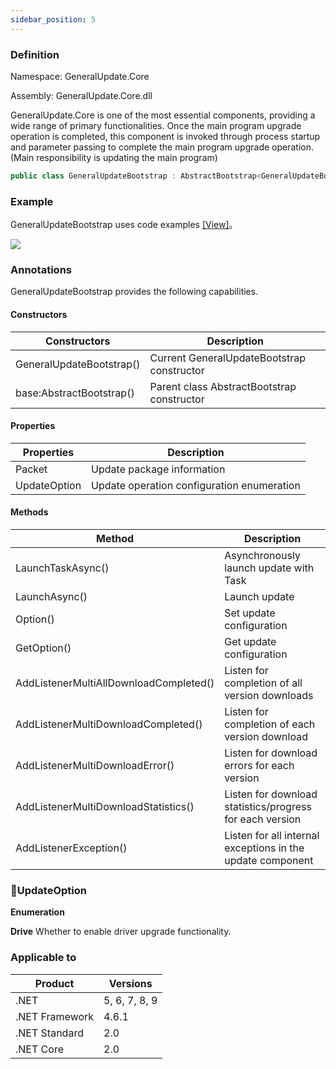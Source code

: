 ```yaml
---
sidebar_position: 5
---
```


### Definition

Namespace: GeneralUpdate.Core

Assembly: GeneralUpdate.Core.dll



GeneralUpdate.Core is one of the most essential components, providing a wide range of primary functionalities. Once the main program upgrade operation is completed, this component is invoked through process startup and parameter passing to complete the main program upgrade operation. (Main responsibility is updating the main program)

```c#
public class GeneralUpdateBootstrap : AbstractBootstrap<GeneralUpdateBootstrap, IStrategy>
```



### Example

GeneralUpdateBootstrap uses code examples [[View]](https://github.com/GeneralLibrary/GeneralUpdate-Samples/blob/main/src/Upgrade/Program.cs)。

![](imgs/muti_donwload.png)



### Annotations

GeneralUpdateBootstrap provides the following capabilities.

#### Constructors

| Constructors             | Description                                |
| ------------------------ | ------------------------------------------ |
| GeneralUpdateBootstrap() | Current GeneralUpdateBootstrap constructor |
| base:AbstractBootstrap() | Parent class AbstractBootstrap constructor |

#### Properties

| Properties   | Description                                |
| ------------ | ------------------------------------------ |
| Packet       | Update package information                 |
| UpdateOption | Update operation configuration enumeration |

#### Methods

| Method                                 | Description                                                |
| -------------------------------------- | ---------------------------------------------------------- |
| LaunchTaskAsync()                      | Asynchronously launch update with Task                     |
| LaunchAsync()                          | Launch update                                              |
| Option()                               | Set update configuration                                   |
| GetOption()                            | Get update configuration                                   |
| AddListenerMultiAllDownloadCompleted() | Listen for completion of all version downloads             |
| AddListenerMultiDownloadCompleted()    | Listen for completion of each version download             |
| AddListenerMultiDownloadError()        | Listen for download errors for each version                |
| AddListenerMultiDownloadStatistics()   | Listen for download statistics/progress for each version   |
| AddListenerException()                 | Listen for all internal exceptions in the update component |



### 🍵UpdateOption

**Enumeration**

**Drive** Whether to enable driver upgrade functionality.



### Applicable to

| Product        | Versions      |
| -------------- | ------------- |
| .NET           | 5, 6, 7, 8, 9 |
| .NET Framework | 4.6.1         |
| .NET Standard  | 2.0           |
| .NET Core      | 2.0           |
